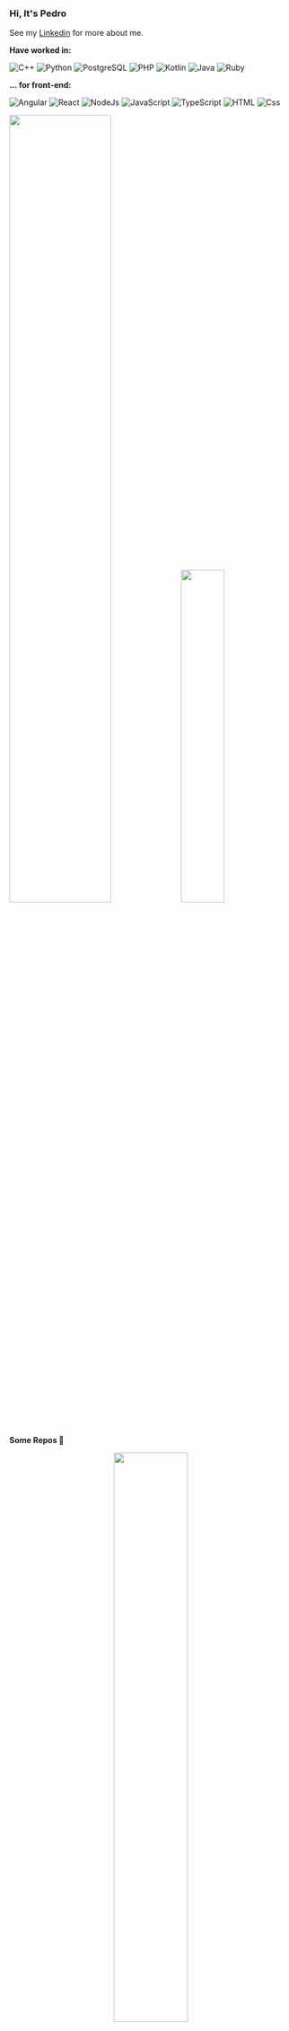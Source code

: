 
### Hi, It's Pedro

See my [Linkedin](https://www.linkedin.com/in/pedro-henrique-silva-rodrigues-7523a2144/) for more about me.



**Have worked in:**
<p>
  <img alt="C++" src="https://img.shields.io/badge/C%2B%2B-5C2D91?logo=c%2B%2B&logoColor=white&style=flat" />
  <img alt="Python" src="https://img.shields.io/badge/Python-F7DF1E?logo=python&logoColor=white&style=flat" />
  <img alt="PostgreSQL" src="https://img.shields.io/badge/PostgreSQL-336791?logo=postgresql&logoColor=white&style=flat" />
   <img alt="PHP" src="https://img.shields.io/badge/PHP-336791?logo=php&logoColor=white&style=flat" />
  <img alt="Kotlin" src="https://img.shields.io/badge/Kotlin-47A248?logo=kotlin&logoColor=white&style=flat" />
  <img alt="Java" src="https://img.shields.io/badge/Java-CC2927?logo=Java&logoColor=white&style=flat" />
   <img alt="Ruby" src="https://img.shields.io/badge/Ruby-CC2927?logo=Ruby&logoColor=white&style=flat" />
</p>

**... for front-end:**
<p>
<img alt="Angular" src="https://img.shields.io/badge/Angular-DD0031?logo=angular&logoColor=white&style=flat" />
  <img alt="React" src="https://img.shields.io/badge/React-61DAFB?logo=react&logoColor=white&style=flat" />
   <img alt="NodeJs" src="https://img.shields.io/badge/Node.js-339933?logo=node.js&logoColor=white&style=flat" />
     <img alt="JavaScript" src="https://img.shields.io/badge/JavaScript-F7DF1E?logo=javascript&logoColor=white&style=flat" />
  <img alt="TypeScript" src="https://img.shields.io/badge/TypeScript-3178C6?logo=typescript&logoColor=white&style=flat" />
    <img alt="HTML" src="https://img.shields.io/badge/HTML-E34F26?logo=html5&logoColor=white&style=flat" />
  <img alt="Css" src="https://img.shields.io/badge/CSS-1572B6?logo=css3&logoColor=white&style=flat" />
</p>


<p align="left">
<img src="https://github-readme-stats.vercel.app/api?username=haiga&count_private=true&theme=ayu-mirage&show_icons=true" width="60%"/>
<img
  src="https://github-readme-stats.vercel.app/api/top-langs/?username=haiga&layout=compact&langs_count=12&hide=jupyter notebook,cuda,matlab,c%2B%2B" width="39%"
/>
</p>

**Some Repos 📘**

<p align="center">
<img 
width="51%"
  src="https://github-readme-stats.vercel.app/api/pin/?username=haiga&repo=l2r-feature-selection-with-Deap"
/>
 <img width="49%"
  src="https://github-readme-stats.vercel.app/api/pin/?username=haiga&repo=santander-home-kotlin"
/> <img width="49%"
  src="https://github-readme-stats.vercel.app/api/pin/?username=haiga&repo=client-server-with-Sockets-in-C"
/>

</p>

